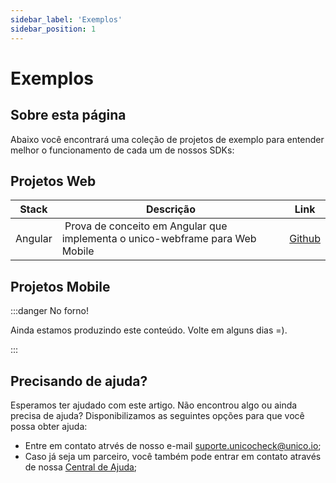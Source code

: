 ```yaml
---
sidebar_label: 'Exemplos'
sidebar_position: 1
---
```


# Exemplos

## Sobre esta página

Abaixo você encontrará uma coleção de projetos de exemplo para entender melhor o funcionamento de cada um de nossos SDKs:

## Projetos Web

| Stack  | Descrição  | Link |
|--------------------|---------|----------|
| Angular | Prova de conceito em Angular que implementa o unico-webframe para Web Mobile | [Github](https://github.com/acesso-io/unico-webframe-poc-angular) |

## Projetos Mobile

:::danger No forno!

Ainda estamos produzindo este conteúdo. Volte em alguns dias =).

:::

## Precisando de ajuda?

Esperamos ter ajudado com este artigo. Não encontrou algo ou ainda precisa de ajuda? Disponibilizamos as seguintes opções para que você possa obter ajuda:

- Entre em contato atrvés de nosso e-mail [suporte.unicocheck@unico.io](mailto:suporte.unicocheck@unico.io);
- Caso já seja um parceiro, você também pode entrar em contato através de nossa [Central de Ajuda](https://ajuda.unico.io/hc/pt-br/categories/360002344171);